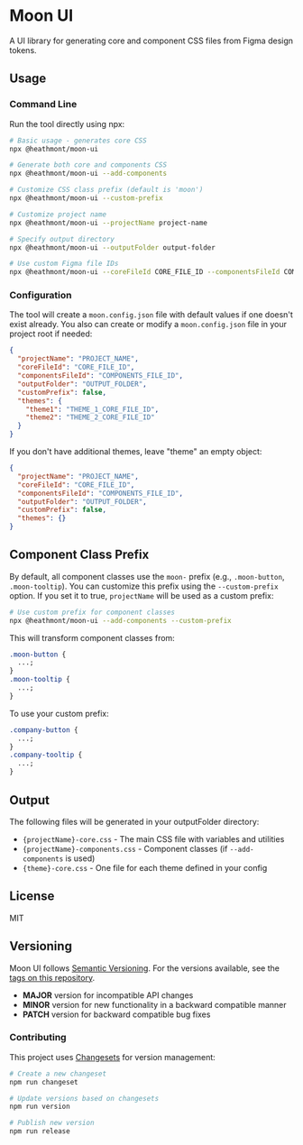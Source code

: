 # Moon UI

A UI library for generating core and component CSS files from Figma design tokens.

## Usage

### Command Line

Run the tool directly using npx:

```bash
# Basic usage - generates core CSS
npx @heathmont/moon-ui

# Generate both core and components CSS
npx @heathmont/moon-ui --add-components

# Customize CSS class prefix (default is 'moon')
npx @heathmont/moon-ui --custom-prefix

# Customize project name
npx @heathmont/moon-ui --projectName project-name

# Specify output directory
npx @heathmont/moon-ui --outputFolder output-folder

# Use custom Figma file IDs
npx @heathmont/moon-ui --coreFileId CORE_FILE_ID --componentsFileId COMPONENTS_FILE_ID
```

### Configuration

The tool will create a `moon.config.json` file with default values if one doesn't exist already. You also can create or modify a `moon.config.json` file in your project root if needed:

```json
{
  "projectName": "PROJECT_NAME",
  "coreFileId": "CORE_FILE_ID",
  "componentsFileId": "COMPONENTS_FILE_ID",
  "outputFolder": "OUTPUT_FOLDER",
  "customPrefix": false,
  "themes": {
    "theme1": "THEME_1_CORE_FILE_ID",
    "theme2": "THEME_2_CORE_FILE_ID"
  }
}
```

If you don't have additional themes, leave "theme" an empty object:

```json
{
  "projectName": "PROJECT_NAME",
  "coreFileId": "CORE_FILE_ID",
  "componentsFileId": "COMPONENTS_FILE_ID",
  "outputFolder": "OUTPUT_FOLDER",
  "customPrefix": false,
  "themes": {}
}
```

## Component Class Prefix

By default, all component classes use the `moon-` prefix (e.g., `.moon-button`, `.moon-tooltip`). You can customize this prefix using the `--custom-prefix` option. If you set it to true, `projectName` will be used as a custom prefix:

```bash
# Use custom prefix for component classes
npx @heathmont/moon-ui --add-components --custom-prefix
```

This will transform component classes from:

```css
.moon-button {
  ...;
}
.moon-tooltip {
  ...;
}
```

To use your custom prefix:

```css
.company-button {
  ...;
}
.company-tooltip {
  ...;
}
```

## Output

The following files will be generated in your outputFolder directory:

- `{projectName}-core.css` - The main CSS file with variables and utilities
- `{projectName}-components.css` - Component classes (if `--add-components` is used)
- `{theme}-core.css` - One file for each theme defined in your config

## License

MIT

## Versioning

Moon UI follows [Semantic Versioning](https://semver.org/). For the versions available, see the [tags on this repository](https://github.com/coingaming/moon-ui/tags).

- **MAJOR** version for incompatible API changes
- **MINOR** version for new functionality in a backward compatible manner
- **PATCH** version for backward compatible bug fixes

### Contributing

This project uses [Changesets](https://github.com/changesets/changesets) for version management:

```bash
# Create a new changeset
npm run changeset

# Update versions based on changesets
npm run version

# Publish new version
npm run release
```
